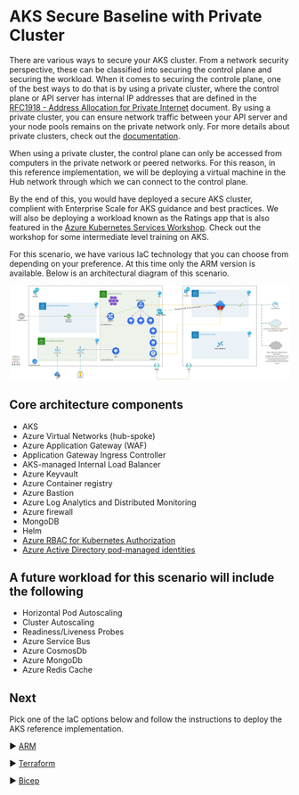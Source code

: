 # AKS Secure Baseline with Private Cluster
There are various ways to secure your AKS cluster. From a network security perspective, these can be classified into securing the control plane and securing the workload. When it comes to securing the controle plane, one of the best ways to do that is by using a private cluster, where the control plane or API server has internal IP addresses that are defined in the [RFC1918 - Address Allocation for Private Internet](https://datatracker.ietf.org/doc/html/rfc1918) document. By using a private cluster, you can ensure network traffic between your API server and your node pools remains on the private network only. For more details about private clusters, check out the [documentation](https://docs.microsoft.com/azure/aks/private-clusters). 

When using a private cluster, the control plane can only be accessed from computers in the private network or peered networks. For this reason, in this reference implementation, we will be deploying a virtual machine in the Hub network through which we can connect to the control plane.

By the end of this, you would have deployed a secure AKS cluster, complient with Enterprise Scale for AKS guidance and best practices. We will also be deploying a workload known as the Ratings app that is also featured in the [Azure Kubernetes Services Workshop](https://docs.microsoft.com/en-us/learn/modules/aks-workshop/). Check out the workshop for some intermediate level training on AKS.

For this scenario, we have various IaC technology that you can choose from depending on your preference. At this time only the ARM version is available. Below is an architectural diagram of this scenario.

![Architectural diagram for the secure baseline scenario.](./media/AKS-private-cluster-scenario.jpg)

## Core architecture components
* AKS
* Azure Virtual Networks (hub-spoke)
* Azure Application Gateway (WAF)
* Application Gateway Ingress Controller
* AKS-managed Internal Load Balancer
* Azure Keyvault
* Azure Container registry
* Azure Bastion
* Azure Log Analytics and Distributed Monitoring
* Azure firewall
* MongoDB 
* Helm
* [Azure RBAC for Kubernetes Authorization](https://docs.microsoft.com/azure/aks/manage-azure-rbac)
* [Azure Active Directory pod-managed identities](https://docs.microsoft.com/azure/aks/use-azure-ad-pod-identity)

## A future workload for this scenario will include the following 
* Horizontal Pod Autoscaling
* Cluster Autoscaling
* Readiness/Liveness Probes
* Azure Service Bus
* Azure CosmosDb
* Azure MongoDb
* Azure Redis Cache


## Next
Pick one of the IaC options below and follow the instructions to deploy the AKS reference implementation.

:arrow_forward: [ARM](./Scenarios/AKS-Secure-Baseline-PrivateCluster/ARM)

:arrow_forward: [Terraform](./Scenarios/AKS-Secure-Baseline-PrivateCluster/Terraform)

:arrow_forward: [Bicep](./Scenarios/AKS-Secure-Baseline-PrivateCluster/Bicep)
